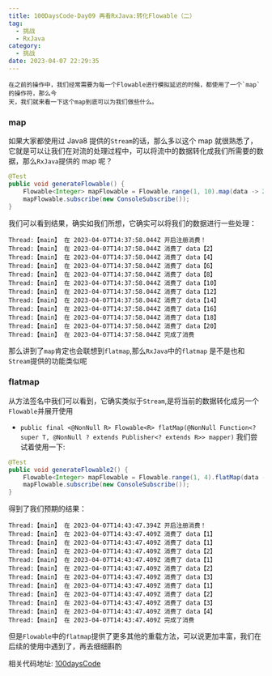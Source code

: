 ```yaml
---
title: 100DaysCode-Day09 再看RxJava:转化Flowable（二）
tag:
  - 挑战
  - RxJava
category:
  - 挑战
date: 2023-04-07 22:29:35
---
```


    在之前的操作中，我们经常需要为每一个Flowable进行模拟延迟的时候，都使用了一个`map`的操作符，那么今
    天，我们就来看一下这个map到底可以为我们做些什么。

### map

如果大家都使用过 Java8 提供的`Stream`的话，那么多以这个 map 就很熟悉了，它就是可以让我们在对流的处理过程中，可以将流中的数据转化成我们所需要的数据，那么`RxJava`提供的 map 呢？

```java
@Test
public void generateFlowable() {
    Flowable<Integer> mapFlowable = Flowable.range(1, 10).map(data -> 2 * data);
    mapFlowable.subscribe(new ConsoleSubscribe());
}
```

我们可以看到结果，确实如我们所想，它确实可以将我们的数据进行一些处理：

```console
Thread:【main】 在 2023-04-07T14:37:58.044Z 开启注册消费！
Thread:【main】 在 2023-04-07T14:37:58.044Z 消费了 data【2】
Thread:【main】 在 2023-04-07T14:37:58.044Z 消费了 data【4】
Thread:【main】 在 2023-04-07T14:37:58.044Z 消费了 data【6】
Thread:【main】 在 2023-04-07T14:37:58.044Z 消费了 data【8】
Thread:【main】 在 2023-04-07T14:37:58.044Z 消费了 data【10】
Thread:【main】 在 2023-04-07T14:37:58.044Z 消费了 data【12】
Thread:【main】 在 2023-04-07T14:37:58.044Z 消费了 data【14】
Thread:【main】 在 2023-04-07T14:37:58.044Z 消费了 data【16】
Thread:【main】 在 2023-04-07T14:37:58.044Z 消费了 data【18】
Thread:【main】 在 2023-04-07T14:37:58.044Z 消费了 data【20】
Thread:【main】 在 2023-04-07T14:37:58.044Z 完成了消费
```

那么讲到了`map`肯定也会联想到`flatmap`,那么`RxJava`中的`flatmap` 是不是也和`Stream`提供的功能类似呢

### flatmap

从方法签名中我们可以看到，它确实类似于`Stream`,是将当前的数据转化成另一个`Flowable`并展开使用

- `public final <@NonNull R> Flowable<R> flatMap(@NonNull Function<? super T, @NonNull ? extends Publisher<? extends R>> mapper)`
  我们尝试着使用一下:

```java
@Test
public void generateFlowable2() {
    Flowable<Integer> mapFlowable = Flowable.range(1, 4).flatMap(data -> Flowable.range(1, data));
    mapFlowable.subscribe(new ConsoleSubscribe());
}
```

得到了我们预期的结果：

```console
Thread:【main】 在 2023-04-07T14:43:47.394Z 开启注册消费！
Thread:【main】 在 2023-04-07T14:43:47.409Z 消费了 data【1】
Thread:【main】 在 2023-04-07T14:43:47.409Z 消费了 data【1】
Thread:【main】 在 2023-04-07T14:43:47.409Z 消费了 data【2】
Thread:【main】 在 2023-04-07T14:43:47.409Z 消费了 data【1】
Thread:【main】 在 2023-04-07T14:43:47.409Z 消费了 data【2】
Thread:【main】 在 2023-04-07T14:43:47.409Z 消费了 data【3】
Thread:【main】 在 2023-04-07T14:43:47.409Z 消费了 data【1】
Thread:【main】 在 2023-04-07T14:43:47.409Z 消费了 data【2】
Thread:【main】 在 2023-04-07T14:43:47.409Z 消费了 data【3】
Thread:【main】 在 2023-04-07T14:43:47.409Z 消费了 data【4】
Thread:【main】 在 2023-04-07T14:43:47.409Z 完成了消费
```

但是`Flowable`中的`flatmap`提供了更多其他的重载方法，可以说更加丰富，我们在后续的使用中遇到了，再去细细斟酌

相关代码地址:
[100daysCode](https://github.com/dgjungleP/100days-code-round1)
